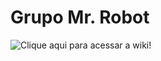 # Grupo Mr. Robot

![Clique aqui](https://github.com/nathanmeira/mr_robot/wiki) para acessar a wiki!
